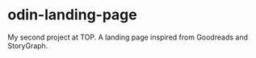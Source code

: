 # odin-landing-page
My second project at TOP. A landing page inspired from Goodreads  and StoryGraph.
